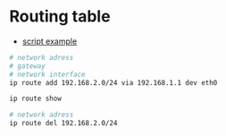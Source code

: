 # Routing table
- [script example](../scripts/add_route.sh)
```bash
# network adress
# gateway
# network interface
ip route add 192.168.2.0/24 via 192.168.1.1 dev eth0

ip route show

# network adress
ip route del 192.168.2.0/24
```
